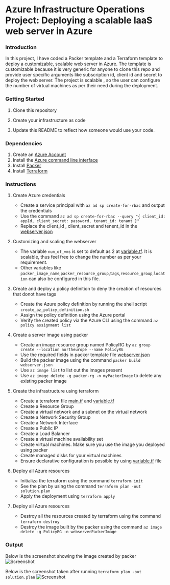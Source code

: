 # Azure Infrastructure Operations Project: Deploying a scalable IaaS web server in Azure

### Introduction
In this project, I have coded a Packer template and a Terraform template to deploy a customizable, scalable web server in Azure. The template is customizable because it is very generic for anyone to clone this repo and provide user specific arguments like subscription id, client id and secret to deploy the web server. The project is scalable , so the user can configure the number of virtual machines as per their need during the deployment.

### Getting Started
1. Clone this repository

2. Create your infrastructure as code

3. Update this README to reflect how someone would use your code.

### Dependencies
1. Create an [Azure Account](https://portal.azure.com) 
2. Install the [Azure command line interface](https://docs.microsoft.com/en-us/cli/azure/install-azure-cli?view=azure-cli-latest)
3. Install [Packer](https://www.packer.io/downloads)
4. Install [Terraform](https://www.terraform.io/downloads.html)

### Instructions
1. Create Azure credentials
      - Create a service principal with ``az ad sp create-for-rbac`` and output the credentials
      - Use the command ``az ad sp create-for-rbac --query "{ client_id: appId, client_secret: password, tenant_id: tenant }"``
      - Replace the client_id , client_secret and tenent_id in the [webserver.json](https://github.com/arunprakashpj/Azure-Infrastructure-Operations-Project/blob/master/Packer/webserver.json)
      
2. Customizing and scaling the webserver
      - The variable ``num_of_vms`` is set to default as 2 at [variable.tf](https://github.com/arunprakashpj/Azure-Infrastructure-Operations-Project/blob/master/terraform/variables.tf). It is scalable, thus feel free to change the number as per your requirement.
      - Other variables like ``packer_image_name``,``packer_resource_group``,``tags``,``resource_group``,``location`` can also be configured in this file.
      
3. Create and deploy a policy definition to deny the creation of resources that donot have tags 
      - Create the Azure policy definition by running the shell script ``create_az_policy_definition.sh``
      - Assign the policy definition using the Azure portal
      - Verify the created policy via the Azure CLI using the command ``az policy assignment list``
   
4. Create a server image using packer
      - Create an image resource group named PolicyRG by ``az group create --location northeurope --name PolicyRG``
      - Use the required fields in packer template file   [webserver.json](https://github.com/arunprakashpj/Udacity-Azure-Cloud-DevOps/blob/master/C1%20-%20Azure%20Infrastructure%20Operations/project/starter_files/Packer/webserver.json)  
      - Build the packer image using the command ``packer build webserver.json``
      - Use ``az image list`` to list out the images present
      - Use ``az image delete -g packer-rg -n myPackerImage`` to delete any existing packer image
      
5. Create the infrastructure using terraform
      - Create a terraform file  [main.tf](https://github.com/arunprakashpj/Udacity-Azure-Cloud-DevOps/blob/master/C1%20-%20Azure%20Infrastructure%20Operations/project/starter_files/terraform/main.tf) and [variable.tf](https://github.com/arunprakashpj/Udacity-Azure-Cloud-DevOps/blob/master/C1%20-%20Azure%20Infrastructure%20Operations/project/starter_files/terraform/variables.tf)
      - Create a Resource Group
      - Create a virtual network and a subnet on the virtual network
      - Create a Network Security Group
      - Create a Network Interface
      - Create a Public IP
      - Create a Load Balancer
      - Create a virtual machine availability set
      - Create virtual machines. Make sure you use the image you deployed using packer
      - Create managed disks for your virtual machines
      - Ensure declarative configuration is possible by using  [variable.tf](https://github.com/arunprakashpj/Udacity-Azure-Cloud-DevOps/blob/master/C1%20-%20Azure%20Infrastructure%20Operations/project/starter_files/terraform/variables.tf) file
      
 6. Deploy all Azure resources
      - Initializa the terraform using the command ``terraform init``
      - See the plan by using the command ``terraform plan -out solution.plan``
      - Apply the deployment using ``terraform apply``
 
 7. Deploy all Azure resources
      - Destroy all the resources created by terraform using the command ``terraform destroy``
      - Destroy the image built by the packer using the command ``az image delete -g PolicyRG -n webserverPackerImage``
     
      


### Output
Below is the screenshot showing the image created by packer
![Screenshot](https://github.com/arunprakashpj/Udacity-Azure-Cloud-DevOps/blob/master/C1%20-%20Azure%20Infrastructure%20Operations/project/starter_files/Screenshots/Building_Packer_Image.png)


Below is the screenshot taken after running ``terraform plan -out solution.plan``
![Screenshot](https://github.com/arunprakashpj/Udacity-Azure-Cloud-DevOps/blob/master/C1%20-%20Azure%20Infrastructure%20Operations/project/starter_files/Screenshots/Terraform_Apply.png)


